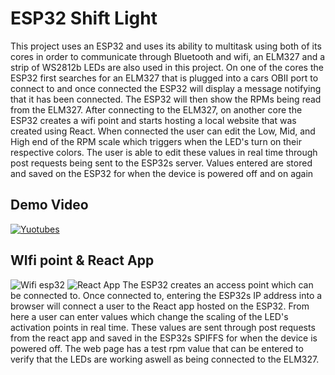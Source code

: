 # ESP32 Shift Light
This project uses an ESP32 and uses its ability to multitask using both of its cores in order to communicate through Bluetooth and wifi, an ELM327 and a strip of WS2812b LEDs are also used in this project. On one of the cores the ESP32 first searches for an ELM327 that is plugged into a cars OBII port to connect to and once connected the ESP32 will display a message notifying that it has been connected. The ESP32 will then show the RPMs being read from the ELM327. After connecting to the ELM327, on another core the ESP32 creates a wifi point and starts hosting a local website that was created using React. When connected the user can edit the Low, Mid, and High end of the RPM scale which triggers when the LED's turn on their respective colors. The user is able to edit these values in real time through post requests being sent to the ESP32s server. Values entered are stored and saved on the ESP32 for when the device is powered off and on again
## Demo Video
[![Yuotubes](https://user-images.githubusercontent.com/79487120/156852712-b5a3db55-a45f-469c-a65c-00e2d34545d4.jpg)](https://youtu.be/z6IbzuHRPtE)
## WIfi point & React App
![Wifi esp32](https://user-images.githubusercontent.com/79487120/156853791-3e95342a-3b67-46dd-afe4-e3486cdf4cbe.jpg) ![React App](https://user-images.githubusercontent.com/79487120/156853796-a17c683f-58cb-44d3-baef-fd8e89386adf.jpg)
The ESP32 creates an access point which can be connected to. Once connected to, entering the ESP32s IP address into a browser will connect a user to the React app hosted on the ESP32. From here a user can enter values which change the scaling of the LED's activation points in real time. These values are sent through post requests from the react app and saved in the ESP32s SPIFFS for when the device is powered off. The web page has a test rpm value that can be entered to verify that the LEDs are working aswell as being connected to the ELM327.

